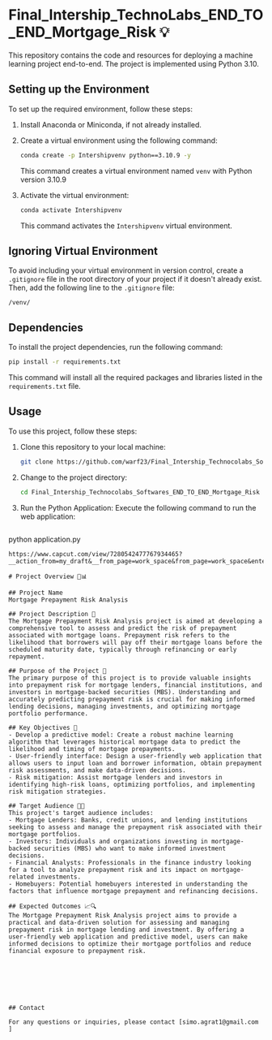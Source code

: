 ﻿# Final_Intership_TechnoLabs_END_TO_END_Mortgage_Risk 💡 



This repository contains the code and resources for deploying a machine learning project end-to-end. The project is implemented using Python 3.10.

## Setting up the Environment

To set up the required environment, follow these steps:

1. Install Anaconda or Miniconda, if not already installed.

2. Create a virtual environment using the following command:

   ```bash
   conda create -p Intershipvenv python==3.10.9 -y
   ```

   This command creates a virtual environment named `venv` with Python version 3.10.9

3. Activate the virtual environment:

   ```bash
   conda activate Intershipvenv
   ```

   This command activates the `Intershipvenv` virtual environment.



   
## Ignoring Virtual Environment

To avoid including your virtual environment in version control, create a `.gitignore` file in the root directory of your project if it doesn't already exist. Then, add the following line to the `.gitignore` file:

```plaintext
/venv/
```

## Dependencies

To install the project dependencies, run the following command:

```bash
pip install -r requirements.txt
```

This command will install all the required packages and libraries listed in the `requirements.txt` file.

## Usage

To use this project, follow these steps:

1. Clone this repository to your local machine:

   ```bash
   git clone https://github.com/warf23/Final_Intership_Technocolabs_Softwares_END_TO_END_Mortgage_Risk.git
   ```
   
2. Change to the project directory:

   ```bash
   cd Final_Intership_Technocolabs_Softwares_END_TO_END_Mortgage_Risk
   ```
3.  Run the Python Application: Execute the following command to run the web application:
     ```bash
   python application.py
   ```
https://www.capcut.com/view/7280542477767934465?__action_from=my_draft&__from_page=work_space&from_page=work_space&enter_from=project&workspaceId=7273539427119464450&type=1&from=task_list

# Project Overview 🏡📊

## Project Name
Mortgage Prepayment Risk Analysis

## Project Description 📝
The Mortgage Prepayment Risk Analysis project is aimed at developing a comprehensive tool to assess and predict the risk of prepayment associated with mortgage loans. Prepayment risk refers to the likelihood that borrowers will pay off their mortgage loans before the scheduled maturity date, typically through refinancing or early repayment.

## Purpose of the Project 🎯
The primary purpose of this project is to provide valuable insights into prepayment risk for mortgage lenders, financial institutions, and investors in mortgage-backed securities (MBS). Understanding and accurately predicting prepayment risk is crucial for making informed lending decisions, managing investments, and optimizing mortgage portfolio performance.

## Key Objectives 🌟
- Develop a predictive model: Create a robust machine learning algorithm that leverages historical mortgage data to predict the likelihood and timing of mortgage prepayments.
- User-friendly interface: Design a user-friendly web application that allows users to input loan and borrower information, obtain prepayment risk assessments, and make data-driven decisions.
- Risk mitigation: Assist mortgage lenders and investors in identifying high-risk loans, optimizing portfolios, and implementing risk mitigation strategies.

## Target Audience 🎯👥
This project's target audience includes:
- Mortgage Lenders: Banks, credit unions, and lending institutions seeking to assess and manage the prepayment risk associated with their mortgage portfolios.
- Investors: Individuals and organizations investing in mortgage-backed securities (MBS) who want to make informed investment decisions.
- Financial Analysts: Professionals in the finance industry looking for a tool to analyze prepayment risk and its impact on mortgage-related investments.
- Homebuyers: Potential homebuyers interested in understanding the factors that influence mortgage prepayment and refinancing decisions.

## Expected Outcomes 📈🔍
The Mortgage Prepayment Risk Analysis project aims to provide a practical and data-driven solution for assessing and managing prepayment risk in mortgage lending and investment. By offering a user-friendly web application and predictive model, users can make informed decisions to optimize their mortgage portfolios and reduce financial exposure to prepayment risk.

  





## Contact

For any questions or inquiries, please contact [simo.agrat1@gmail.com ]
